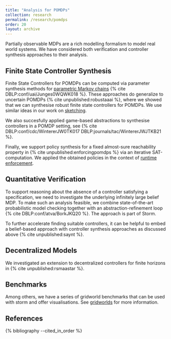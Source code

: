 ```yaml
---
title: "Analysis for POMDPs"
collection: research
permalink: /research/pomdps
order: 20
layout: archive
---
```


Partially observable MDPs are a rich modelling formalism to model real world systems.
We have considered both verification and controller synthesis approaches to their analysis.

Finite State Controller Synthesis
---------------------------------
Finite State Controllers for POMDPs can be computed via parameter synthesis methods for [parametric Markov chains](parametric) {% cite DBLP:conf/uai/Junges0WQWK018  %}.
These approaches do generalize to uncertain POMDPs {% cite unpublished:robustaaai %}, where we showed that we can synthesise robust finite state controllers for POMDPs.
We use similar ideas in our work on [sketching](synt).

We also succesfully applied game-based abstractions to synthesise controllers in a POMDP setting, see {% cite DBLP:conf/cdc/WintererJW0TK017 DBLP:journals/tac/WintererJWJTKB21 %}.

Finally, we support policy synthesis for a fixed almost-sure reachability property in {% cite unpublished:enforcingpomdps %} via an iterative SAT-computation. We applied the obtained policies in the context of [runtime enforcement](runtime).


Quantitative Verification
---------------------------------
To support reasoning about the absence of a controller satisfying a specification, we need to investigate the underlying infinitely large belief MDP.
To make such an analysis feasible, we combine state-of-the-art probabilistic model checking together with an abstraction-refinement loop {% cite DBLP:conf/atva/BorkJKQ20  %}.
The approach is part of Storm.

To further accelerate finding suitable controllers, it can be helpful to embed a belief-based approach with controller synthesis approaches as discussed above {% cite unpublished:saynt %}.


Decentralized Models
--------------------------------------
We investigated an extension to decentralized controllers for finite horizons in {% cite unpublished:rsmaastar %}.


Benchmarks
-------------------------------
Among others, we have a series of gridworld benchmarks that can be used with storm and offer visualisations. See [gridworlds](https://github.com/sjunges/gridworld-by-storm/blob/master/README.md) for more information.


References
----------

{% bibliography --cited_in_order %}
